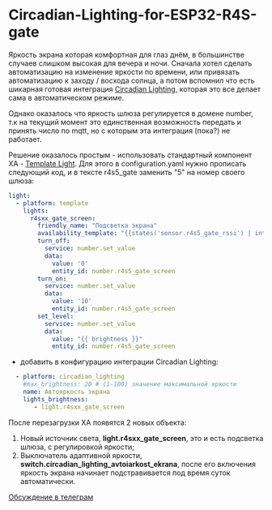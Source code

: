 # Circadian-Lighting-for-ESP32-R4S-gate

Яркость экрана которая комфортная для глаз днём, в большинстве случаев слишком высокая для вечера и ночи. 
Сначала хотел  сделать автоматизацию на изменение яркости по времени, или привязать автоматизацию к заходу / восхода солнца, а потом вспомнил что есть шикарная готовая интеграция [Circadian Lighting](https://github.com/claytonjn/hass-circadian_lighting), которая это все делает сама в автоматическом режиме. 

Однако оказалось что яркость шлюза регулируется в домене number, т.к на текущий момент это единственная возможность передать и принять число по mqtt, но с которым эта интеграция (пока?) не работает. 
 
Решение оказалось простым -  использовать стандартный компонент ХА - [Template Light](https://www.home-assistant.io/integrations/light.template/). Для этого в configuration.yaml нужно прописать следующий код, и в тексте r4s5_gate заменить "5" на  номер своего шлюза:
```yaml
light:
  - platform: template
    lights:
      r4sxx_gate_screen:
        friendly_name: "Подсветка экрана"
        availability_template: "{{states('sensor.r4s5_gate_rssi') | int}}"
        turn_off:
          service: number.set_value
          data:
            value: '0'
            entity_id: number.r4s5_gate_screen
        turn_on:
          service: number.set_value
          data:
            value: '10'
            entity_id: number.r4s5_gate_screen
        set_level:
          service: number.set_value
          data:
            value: "{{ brightness }}"
            entity_id: number.r4s5_gate_screen
```
+ добавить в конфигурацию интеграции Circadian Lighting:
```yaml
  - platform: circadian_lighting
    #max_brightness: 20 # (1-100) значение максимальной яркости
    name: Автояркость экрана
    lights_brightness:
       - light.r4sxx_gate_screen
```
После перезагрузки ХА появятся 2 новых объекта: 

1. Новый источник света, **light.r4sxx_gate_screen**, это и есть подсветка шлюза, с регулировкой яркости; 
2. Выключатель адаптивной яркости, **switch.circadian_lighting_avtoiarkost_ekrana**, после его включения яркость экрана начинает подстравивается под время суток автоматически.

[Обсуждение в телеграм](https://t.me/ESP32_R4sGate)
